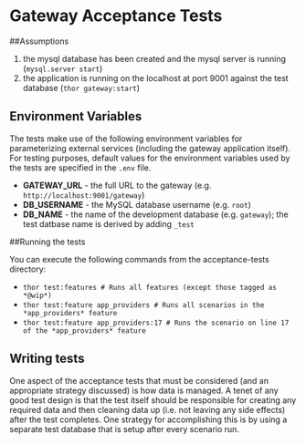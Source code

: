 # Gateway Acceptance Tests

##Assumptions

1. the mysql database has been created and the mysql server is running (`mysql.server start`)
2. the application is running on the localhost at port 9001 against the test database (`thor gateway:start`)

## Environment Variables

The tests make use of the following environment variables for parameterizing external services
(including the gateway application itself). For testing purposes, default values for the environment variables used by
the tests are specified in the `.env` file.

- **GATEWAY_URL** - the full URL to the gateway (e.g. `http://localhost:9001/gateway`)
- **DB_USERNAME** - the MySQL database username (e.g. `root`)
- **DB_NAME**     - the name of the development database (e.g. `gateway`); the test datbase name is derived by adding `_test`

##Running the tests

You can execute the following commands from the acceptance-tests directory:

- `thor test:features # Runs all features (except those tagged as *@wip*)`
- `thor test:feature app_providers # Runs all scenarios in the *app_providers* feature`
- `thor test:feature app_providers:17 # Runs the scenario on line 17 of the *app_providers* feature`

## Writing tests

One aspect of the acceptance tests that must be considered (and an appropriate strategy discussed) is how data is
managed. A tenet of any good test design is that the test itself should be responsible for creating any required data
and then cleaning data up (i.e. not leaving any side effects) after the test completes. One strategy for accomplishing
this is by using a separate test database that is setup after every scenario run.